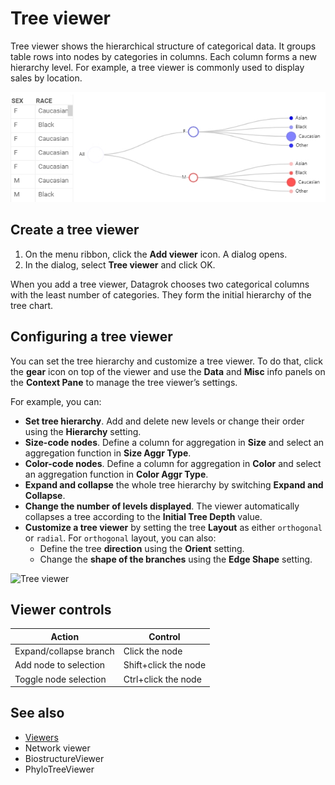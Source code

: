 # Tree viewer

Tree viewer shows the hierarchical structure of categorical data. It groups
table rows into nodes by categories in columns. Each column forms a new
hierarchy level. For example, a tree viewer is commonly used to display sales by
location.

![Tree viewer](tree-viewer.png)

## Create a tree viewer

1. On the menu ribbon, click the **Add viewer** icon. A dialog opens.
1. In the dialog, select **Tree viewer** and click OK.

When you add a tree viewer, Datagrok chooses two categorical columns with the
least number of categories. They form the initial hierarchy of the tree chart.

## Configuring a tree viewer

You can set the tree hierarchy and customize a tree viewer. To do that, click
the **gear** icon on top of the viewer and use the **Data** and **Misc** info
panels on the **Context Pane** to manage the tree viewer’s settings.

For example, you can:

* **Set tree hierarchy**. Add and delete new levels or change their order using
  the **Hierarchy** setting.
* **Size-code nodes**. Define a column for aggregation in **Size** and select an
  aggregation function in **Size Aggr Type**.
* **Color-code nodes**. Define a column for aggregation in **Color** and select
  an aggregation function in **Color Aggr Type**.
* **Expand and collapse** the whole tree hierarchy by switching **Expand and
  Collapse**.
* **Change the number of levels displayed**. The viewer automatically collapses
  a tree according to the **Initial Tree Depth** value.
* **Customize a tree viewer** by setting the tree **Layout** as either
  `orthogonal` or `radial`. For `orthogonal` layout, you can also:
  * Define the tree **direction** using the **Orient** setting.
  * Change the **shape of the branches** using the **Edge Shape** setting.

![Tree viewer](tree-viewer.gif "Tree viewer")

## Viewer controls

|      Action                           |         Control             |
|-------------------------------------|-----------------------|
| Expand/collapse branch        | Click the node       |
| Add node to selection           | Shift+click the node|
| Toggle node selection           | Ctrl+click the node |

## See also

* [Viewers](../viewers.md)
* Network viewer
* BiostructureViewer
* PhyloTreeViewer
